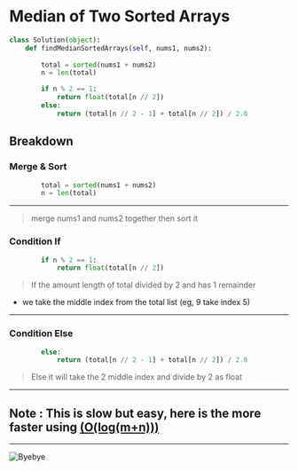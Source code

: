 # Median of Two Sorted Arrays
```py
class Solution(object):
    def findMedianSortedArrays(self, nums1, nums2):
        
        total = sorted(nums1 + nums2) 
        n = len(total)

        if n % 2 == 1:
            return float(total[n // 2])  
        else:
            return (total[n // 2 - 1] + total[n // 2]) / 2.0  
```
## Breakdown
### Merge & Sort
```py
        total = sorted(nums1 + nums2) 
        n = len(total)
```
---
> merge nums1 and nums2 together then sort it 
### Condition If
```py
        if n % 2 == 1:
            return float(total[n // 2])  
```
> If the amount length of total divided by 2 and has 1 remainder
- we take the middle index from the total list (eg, 9 take index 5)
---
### Condition Else
```py
        else:
            return (total[n // 2 - 1] + total[n // 2]) / 2.0  
```
> Else it will take the 2 middle index and divide by 2 as float
---
## Note : This is slow but easy, here is the more faster using [(O(log(m+n)))](https://github.com/T0fuHasuu/CheatSheet/blob/main/Leetcode/Median%20of%20Two%20Sorted%20Arrays/BetterMain.py)
___
![Byebye](https://media1.tenor.com/m/bMV3HjqQADQAAAAC/working-from-home.gif)
